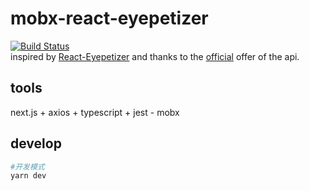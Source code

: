 # mobx-react-eyepetizer
[![Build Status](https://travis-ci.org/blinkcat/mobx-react-eyepetizer.svg?branch=next)](https://travis-ci.org/blinkcat/mobx-react-eyepetizer)   
inspired by [React-Eyepetizer](https://github.com/w11p3333/React-Eyepetizer) and thanks to the [official](http://www.kaiyanapp.com/) offer of the api.
## tools
next.js + axios + typescript + jest - mobx
## develop
```sh
#开发模式
yarn dev
```
